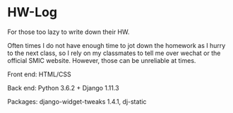 # HW-Log
For those too lazy to write down their HW.

Often times I do not have enough time to jot down the homework as I hurry to the next class, so I rely on my classmates to tell me over wechat or the official SMIC website. However, those can be unreliable at times.


Front end: HTML/CSS

Back end: Python 3.6.2 + Django 1.11.3

Packages: django-widget-tweaks 1.4.1, dj-static
